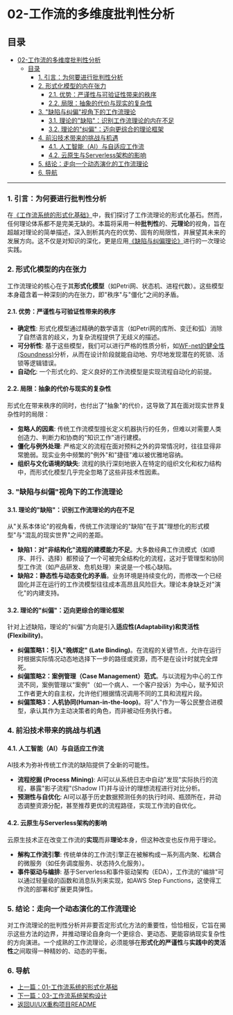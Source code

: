 # 02-工作流的多维度批判性分析

## 目录

- [02-工作流的多维度批判性分析](#02-工作流的多维度批判性分析)
  - [目录](#目录)
    - [1. 引言：为何要进行批判性分析](#1-引言为何要进行批判性分析)
    - [2. 形式化模型的内在张力](#2-形式化模型的内在张力)
      - [2.1. 优势：严谨性与可验证性带来的秩序](#21-优势严谨性与可验证性带来的秩序)
      - [2.2. 局限：抽象的代价与现实的复杂性](#22-局限抽象的代价与现实的复杂性)
    - [3. "缺陷与纠偏"视角下的工作流理论](#3-缺陷与纠偏视角下的工作流理论)
      - [3.1. 理论的"缺陷"：识别工作流理论的内在不足](#31-理论的缺陷识别工作流理论的内在不足)
      - [3.2. 理论的"纠偏"：迈向更综合的理论框架](#32-理论的纠偏迈向更综合的理论框架)
    - [4. 前沿技术带来的挑战与机遇](#4-前沿技术带来的挑战与机遇)
      - [4.1. 人工智能（AI）与自适应工作流](#41-人工智能ai与自适应工作流)
      - [4.2. 云原生与Serverless架构的影响](#42-云原生与serverless架构的影响)
    - [5. 结论：走向一个动态演化的工作流理论](#5-结论走向一个动态演化的工作流理论)
    - [6. 导航](#6-导航)

---

### 1. 引言：为何要进行批判性分析

在[《工作流系统的形式化基础》](01-工作流系统的形式化基础.md)中，我们探讨了工作流理论的形式化基石。然而，任何理论体系都不是完美无缺的。本篇将采用一种**批判性**的、**元理论**的视角，旨在超越对理论的简单描述，深入剖析其内在的优势、固有的局限性，并展望其未来的发展方向。这不仅是对知识的深化，更是应用[《缺陷与纠偏理论》](../../../Analysis/01-哲学基础理论/07-缺陷与纠偏理论.md)进行的一次理论实践。

### 2. 形式化模型的内在张力

工作流理论的核心在于其**形式化模型**（如Petri网、状态机、进程代数）。这些模型本身蕴含着一种深刻的内在张力，即"秩序"与"僵化"之间的矛盾。

#### 2.1. 优势：严谨性与可验证性带来的秩序

- **确定性**: 形式化模型通过精确的数学语言（如Petri网的库所、变迁和弧）消除了自然语言的歧义，为复杂流程提供了无歧义的描述。
- **可分析性**: 基于这些模型，我们可以进行严格的性质分析，如[WF-net的健全性(Soundness)](../../../Analysis/04-软件架构理论体系/07-工作流架构理论.md#22-健全性-soundness)分析，从而在设计阶段就能自动地、穷尽地发现潜在的死锁、活锁等逻辑错误。
- **自动化**: 一个形式化的、定义良好的工作流模型是实现流程自动化的前提。

#### 2.2. 局限：抽象的代价与现实的复杂性

形式化在带来秩序的同时，也付出了"抽象"的代价，这导致了其在面对现实世界复杂性时的局限：

- **忽略人的因素**: 传统工作流模型擅长定义机器执行的任务，但难以对需要人类创造力、判断力和协商的"知识工作"进行建模。
- **僵化与例外处理**: 严格定义的流程在面对预料之外的异常情况时，往往显得非常脆弱。现实业务中频繁的"例外"和"捷径"难以被优雅地容纳。
- **组织与文化语境的缺失**: 流程的执行深刻地嵌入在特定的组织文化和权力结构中，而形式化模型几乎完全忽略了这些非技术性因素。

### 3. "缺陷与纠偏"视角下的工作流理论

#### 3.1. 理论的"缺陷"：识别工作流理论的内在不足

从"关系本体论"的视角看，传统工作流理论的"缺陷"在于其"理想化的形式模型"与"混乱的现实世界"之间的差距。

- **缺陷1：对"非结构化"流程的建模能力不足**。大多数经典工作流模式（如顺序、并行、选择）都预设了一个可被完全结构化的流程，这对于管理型和协同型工作流（如产品研发、危机处理）来说是一个核心缺陷。
- **缺陷2：静态性与动态变化的矛盾**。业务环境是持续变化的，而修改一个已经固化并正在运行的工作流模型往往成本高昂且风险巨大。理论本身缺乏对"演化"的内建支持。

#### 3.2. 理论的"纠偏"：迈向更综合的理论框架

针对上述缺陷，理论的"纠偏"方向是引入**适应性(Adaptability)**和**灵活性(Flexibility)**。

- **纠偏策略1：引入"晚绑定" (Late Binding)**。在流程的关键节点，允许在运行时根据实际情况动态地选择下一步的路径或资源，而不是在设计时就完全焊死。
- **纠偏策略2：案例管理（Case Management）范式**。与以流程为中心的工作流不同，案例管理以"案例"（如一个病人、一个客户投诉）为中心，赋予知识工作者更大的自主权，允许他们根据情况调用不同的工具和流程片段。
- **纠偏策略3：人机协同(Human-in-the-loop)**。将"人"作为一等公民整合进模型，承认其作为主动决策者的角色，而非被动任务执行者。

### 4. 前沿技术带来的挑战与机遇

#### 4.1. 人工智能（AI）与自适应工作流

AI技术为弥补传统工作流的缺陷提供了全新的可能性。

- **流程挖掘 (Process Mining)**: AI可以从系统日志中自动"发现"实际执行的流程，暴露"影子流程"(Shadow IT)并与设计的理想流程进行对比分析。
- **预测性与自优化**: AI可以基于历史数据预测任务的执行时间、瓶颈所在，并动态调整资源分配，甚至推荐更优的流程路径，实现工作流的自优化。

#### 4.2. 云原生与Serverless架构的影响

云原生技术正在改变工作流的**实现**而非**理论**本身，但这种改变也反作用于理论。

- **解构工作流引擎**: 传统单体的工作流引擎正在被解构成一系列高内聚、松耦合的微服务（如任务调度服务、状态持久化服务）。
- **事件驱动与编排**: 基于Serverless和事件驱动架构（EDA），工作流的"编排"可以通过轻量级的函数和消息队列来实现，如AWS Step Functions，这使得工作流的部署和扩展更具弹性。

### 5. 结论：走向一个动态演化的工作流理论

对工作流理论的批判性分析并非要否定形式化方法的重要性，恰恰相反，它旨在揭示这些方法的边界，并推动理论自身向一个更综合、更动态、更能容纳现实复杂性的方向演进。一个成熟的工作流理论，必须能够在**形式化的严谨性**与**实践中的灵活性**之间取得一种精妙的、动态的平衡。

### 6. 导航

- [上一篇：01-工作流系统的形式化基础](01-工作流系统的形式化基础.md)
- [下一篇：03-工作流系统架构设计](03-工作流系统架构设计.md)
- [返回UI/UX重构项目README](../README.md)
